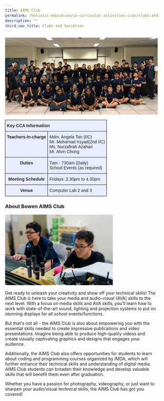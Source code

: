 ```yaml
---
title: AIMS Club
permalink: /holistic-education/co-curricular-activities-ccas/clubs-and-societies/aims-club/
description: ""
third_nav_title: Clubs and Societies
---
```

![](/images/aims-club-members.jpeg)
<style type="text/css">
.tg  {border-collapse:collapse;border-spacing:0;}
.tg td{border-color:black;border-style:solid;border-width:1px;font-family:Arial, sans-serif;font-size:14px;
  overflow:hidden;padding:10px 5px;word-break:normal;}
.tg th{border-color:black;border-style:solid;border-width:1px;font-family:Arial, sans-serif;font-size:14px;
  font-weight:normal;overflow:hidden;padding:10px 5px;word-break:normal;}
.tg .tg-qrg6{background-color:#E8EDFF;color:#252525;font-weight:bold;text-align:center;vertical-align:top}
.tg .tg-vqm8{background-color:#E8EDFF;color:#222;text-align:left;vertical-align:top}
.tg .tg-mbkz{background-color:#E8EDFF;color:#222;font-weight:bold;text-align:center;vertical-align:top}
.tg .tg-u05r{background-color:#E8EDFF;color:#222;font-weight:bold;text-align:left;vertical-align:top}
.tg .tg-lr6o{background-color:#E8EDFF;color:#222;text-align:left;vertical-align:middle}
</style>
<table class="tg">
<thead>
  <tr>
    <th class="tg-u05r" colspan="2">Key CCA Information</th>
  </tr>
</thead>
<tbody>
  <tr>
    <td class="tg-qrg6"><span style="color:#252525">Teachers-in-charge</span></td>
    <td class="tg-vqm8">Mdm. Angela Tan (I/C)<br>Mr. Mohamad Irsyad(2nd I/C) <br>Ms. Nurzafirah Azahari <br>Mr. Alvin Chong</td>
  </tr>
  <tr>
    <td class="tg-qrg6"><span style="color:#252525">Duties</span></td>
    <td class="tg-lr6o"><span style="color:#222">7am - 730am (Daily)</span><br><span style="color:#222">School Events (as required)</span><br></td>
  </tr>
  <tr>
    <td class="tg-mbkz">Meeting Schedule</td>
    <td class="tg-lr6o"><span style="color:#222">Fridays: 2.30pm to 4.30pm</span><br></td>
  </tr>
  <tr>
    <td class="tg-qrg6"><span style="color:#252525">Venue</span><span style="color:#222"> </span></td>
    <td class="tg-vqm8"><span style="color:#222">Computer Lab 2 and 3</span></td>
  </tr>
</tbody>
</table>

### About Bowen AIMS Club

<img src="/images/AVA-Boys-at-he-control-Room.jpeg" style="width:70%">
		 
Get ready to unleash your creativity and show off your technical skills! The AIMS Club is here to take your media and audio-visual (AVA) skills to the next level. With a focus on media skills and AVA skills, you'll learn how to work with state-of-the-art sound, lighting and projection systems to put on stunning displays for all school events/functions.

But that's not all - the AIMS Club is also about empowering you with the essential skills needed to create impressive publications and video presentations. Imagine being able to produce high-quality videos and create visually captivating graphics and designs that engages your audience.

Additionally, the AIMS Club also offers opportunities for students to learn about coding and programming courses organized by IMDA, which will further enhance their technical skills and understanding of digital media. AIMS Club students can broaden their knowledge and develop valuable skills that will benefit them even after graduation.

Whether you have a passion for photography, videography, or just want to sharpen your audio/visual technical skills, the AIMS Club has got you covered!